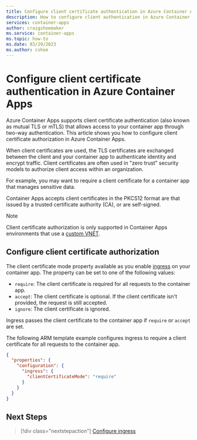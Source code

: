```yaml
---
title: Configure client certificate authentication in Azure Container Apps
description: How to configure client authentication in Azure Container Apps
services: container-apps
author: craigshoemaker
ms.service: container-apps
ms.topic: how-to
ms.date: 03/29/2023
ms.author: cshoe
---
```


# Configure client certificate authentication in Azure Container Apps

Azure Container Apps supports client certificate authentication (also known as mutual TLS or mTLS) that allows access to your container app through two-way authentication. This article shows you how to configure client certificate authorization in Azure Container Apps.
 
When client certificates are used, the TLS certificates are exchanged between the client and your container app to authenticate identity and encrypt traffic.  Client certificates are often used in "zero trust" security models to authorize client access within an organization.

For example, you may want to require a client certificate for a container app that manages sensitive data.

Container Apps accepts client certificates in the PKCS12 format are that issued by a trusted certificate authority (CA), or are self-signed.  

>[!NOTE]
> Client certificate authorization is only supported in Container Apps environments that use a [custom VNET](vnet-custom.md).

## Configure client certificate authorization

The client certificate mode property available as you enable [ingress](./ingress-how-to.md) on your container app.  The property can be set to one of the following values:

- `require`: The client certificate is required for all requests to the container app.
- `accept`: The client certificate is optional. If the client certificate isn't provided, the request is still accepted.
- `ignore`: The client certificate is ignored. 

Ingress passes the client certificate to the container app if `require` or `accept` are set.

The following ARM template example configures ingress to require a client certificate for all requests to the container app.

```json
{ 
  "properties": {
    "configuration": {
      "ingress": {
        "clientCertificateMode": "require"
      }
    }
  }
}
```

<!--

Add this section when we have the CLI and portal support
You can configure client certificate authorization for your container app in the Azure portal or by using the Azure CLI.  

# [Azure portal](#tab/azure-portal)

To configure client certificate authorization in the Azure portal, follow these steps:

1. In the Azure portal, go to your container app resource page.
1. Select **Ingress** from .
1. Select the **Client certificate mode** drop-down list.
    1. **Require**: Client certificate are required.
    1. **Accept**: Client certificates are not required, but are accepted if provided.
    1. **Ignore**: Client certificates are ignored.
1. Select **Save**


# [Azure CLI](#tab/azure-cli)
  
>[!NOTE]
> need to add the CLI commands here

---

-->

## Next Steps

> [!div class="nextstepaction"]
> [Configure ingress](ingress-how-to.md)